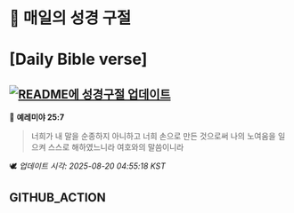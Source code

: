 # 🙏 매일의 성경 구절
# [Daily Bible verse]
## [![README에 성경구절 업데이트](https://github.com/DONGSUKA/first_test/actions/workflows/update-readme-bible.yml/badge.svg)](https://github.com/DONGSUKA/first_test/actions/workflows/update-readme-bible.yml)
<!-- START_BIBLE_VERSE -->
📖 **예레미야 25:7**
> 너희가 내 말을 순종하지 아니하고 너희 손으로 만든 것으로써 나의 노여움을 일으켜 스스로 해하였느니라 여호와의 말씀이니라

🕊️ _업데이트 시각: 2025-08-20 04:55:18 KST_
  <!-- END_BIBLE_VERSE -->
## GITHUB_ACTION
